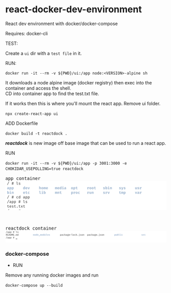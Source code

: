 # react-docker-dev-environment

React dev environment with docker/docker-compose


Requires: docker-cli

TEST:

Create a `ui` dir with a `test file` in it.

RUN:

```
docker run -it --rm -v ${PWD}/ui:/app node:<VERSION>-alpine sh
```


It downloads a node alpine image (docker registry) then exec into the container and access the shell.       
CD into container app to find the test.txt file.

If it works then this is where you'll mount the react app.
Remove ui folder.

`
npx create-react-app ui
`

ADD Dockerfile

`
docker build -t reactdock .
`


___reactdock___ is new image off base image that can be used to run a react app.



RUN

`docker run -it --rm -v ${PWD}/ui:/app -p 3001:3000 -e CHOKIDAR_USEPOLLING=true reactdock
`




<kbd>app container</kbd>
![](/assets/images/exec.png)


<br />

<kbd>reactdock container</kbd>
![](/assets/images/reactdock.png)




### docker-compose

- RUN

Remove any running docker images and run

`docker-compose up --build`


